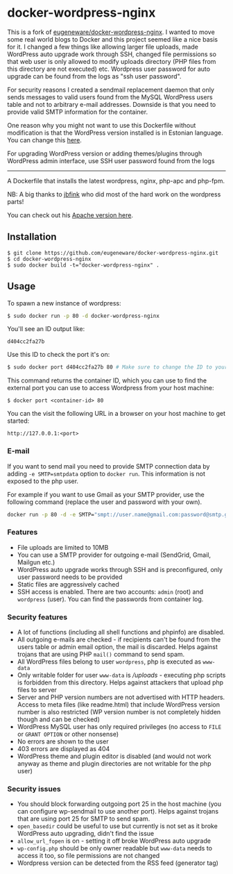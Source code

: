 # docker-wordpress-nginx

This is a fork of [eugeneware/docker-wordpress-nginx](https://github.com/eugeneware/docker-wordpress-nginx). I wanted to move some real world blogs to Docker and this project seemed like a nice basis for it. I changed a few things like allowing larger file uploads, made WordPress auto upgrade work through SSH, changed file permissions so that web user is only allowed to modify uploads directory (PHP files from this directory are not executed) etc. Wordpress user password for auto upgrade can be found from the logs as "ssh user password".

For security reasons I created a sendmail replacement daemon that only sends messages to valid users found from the MySQL WordPress users table and not to arbitrary e-mail addresses. Downside is that you need to provide valid SMTP information for the container.

One reason why you might not want to use this Dockerfile without modification is that the WordPress version installed is in Estonian language. You can change this [here](Dockerfile#L61).

For upgrading WordPress version or adding themes/plugins through WordPress admin interface, use SSH user password found from the logs

----

A Dockerfile that installs the latest wordpress, nginx, php-apc and php-fpm.

NB: A big thanks to [jbfink](https://github.com/jbfink/docker-wordpress) who did most of the hard work on the wordpress parts!

You can check out his [Apache version here](https://github.com/jbfink/docker-wordpress).

## Installation

```
$ git clone https://github.com/eugeneware/docker-wordpress-nginx.git
$ cd docker-wordpress-nginx
$ sudo docker build -t="docker-wordpress-nginx" .
```

## Usage

To spawn a new instance of wordpress:

```bash
$ sudo docker run -p 80 -d docker-wordpress-nginx
```

You'll see an ID output like:
```
d404cc2fa27b
```

Use this ID to check the port it's on:
```bash
$ sudo docker port d404cc2fa27b 80 # Make sure to change the ID to yours!
```

This command returns the container ID, which you can use to find the external port you can use to access Wordpress from your host machine:

```
$ docker port <container-id> 80
```

You can the visit the following URL in a browser on your host machine to get started:

```
http://127.0.0.1:<port>
```

### E-mail

If you want to send mail you need to provide SMTP connection data by adding `-e SMTP=smtpdata` option to `docker run`. This information is not exposed to the php user. 

For example if you want to use Gmail as your SMTP provider, use the following command (replace the user and password with your own).

```bash
docker run -p 80 -d -e SMTP="smpt://user.name@gmail.com:password@smtp.gmail.com:587" docker-wordpress-nginx
```

### Features

  * File uploads are limited to 10MB
  * You can use a SMTP provider for outgoing e-mail (SendGrid, Gmail, Mailgun etc.)
  * WordPress auto upgrade works through SSH and is preconfigured, only user password needs to be provided
  * Static files are aggressively cached
  * SSH access is enabled. There are two accounts: `admin` (root) and `wordpress` (user). You can find the passwords from container log.

### Security features

  * A lot of functions (including all shell functions and phpinfo) are disabled.
  * All outgoing e-mails are checked - if recipients can't be found from the users table or admin email option, the mail is discarded. Helps against trojans that are using PHP `mail()` command to send spam.
  * All WordPress files belong to user `wordpress`, php is executed as `www-data`
  * Only writable folder for user `www-data` is */uploads* - executing php scripts is forbidden from this directory. Helps against attackers that upload php files to server
  * Server and PHP version numbers are not advertised with HTTP headers. Access to meta files (like readme.html) that include WordPress version number is also restricted (WP version number is not completely hidden though and can be checked)
  * WordPress MySQL user has only required privileges (no access to `FILE` or `GRANT OPTION` or other nonsense)
  * No errors are shown to the user
  * 403 errors are displayed as 404
  * WordPress theme and plugin editor is disabled (and would not work anyway as theme and plugin directories are not writable for the php user)

### Security issues

  * You should block forwarding outgoing port 25 in the host machine (you can configure wp-sendmail to use another port). Helps against trojans that are using port 25 for SMTP to send spam.
  * `open_basedir` could be useful to use but currently is not set as it broke WordPress auto upgrading, didn't find the issue
  * `allow_url_fopen` is on - setting it off broke WordPress auto upgrade
  * `wp-config.php` should be only owner readable but `www-data` needs to access it too, so file permissions are not changed
  * Wordpress version can be detected from the RSS feed (generator tag)
